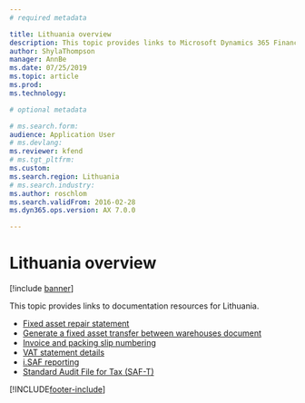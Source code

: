 ```yaml
---
# required metadata

title: Lithuania overview
description: This topic provides links to Microsoft Dynamics 365 Finance documentation resources for Lithuania. 
author: ShylaThompson
manager: AnnBe
ms.date: 07/25/2019
ms.topic: article
ms.prod: 
ms.technology: 

# optional metadata

# ms.search.form: 
audience: Application User
# ms.devlang: 
ms.reviewer: kfend
# ms.tgt_pltfrm: 
ms.custom: 
ms.search.region: Lithuania
# ms.search.industry: 
ms.author: roschlom
ms.search.validFrom: 2016-02-28
ms.dyn365.ops.version: AX 7.0.0

---
```


# Lithuania overview

[!include [banner](../includes/banner.md)]

This topic provides links to documentation resources for Lithuania. 

- [Fixed asset repair statement](emea-ltu-fixed-asset-repair-statement.md)
- [Generate a fixed asset transfer between warehouses document](tasks/lt-00003-fixed-asset-transfer.md)
- [Invoice and packing slip numbering](emea-invoices-packing-slips-numbering.md)
- [VAT statement details](emea-ltu-vat-statement-details.md)
- [i.SAF reporting](emea-ltu-isaf.md)
- [Standard Audit File for Tax (SAF-T)](emea-ltu-saf-t.md)

[!INCLUDE[footer-include](../../includes/footer-banner.md)]
